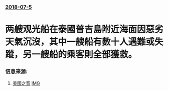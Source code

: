 ### [2018-07-5](/news/2018/07/5/index.md)

##### 
# 两艘观光船在泰國普吉島附近海面因惡劣天氣沉沒，其中一艘船有數十人遇難或失蹤，另一艘船的乘客則全部獲救。 




### 信息来源:

1. [美國之音](https://www.voachinese.com/a/thai-boat-accident-20180707/4473178.html) [IMG](https://gdb.voanews.com/028808B7-6C6D-4A4E-B3BA-51A9F2DDC019_w1200_r1_s.jpg)
